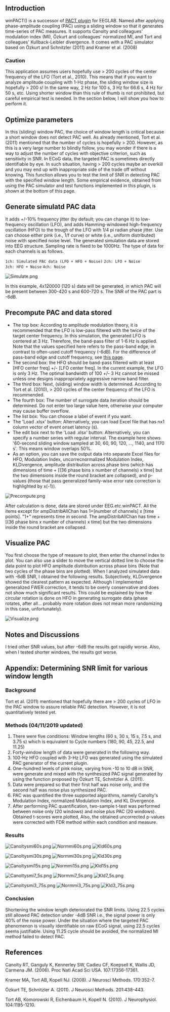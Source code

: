 Introduction
------------

winPACT() is a successor of [PACT
plugin](https://sccn.ucsd.edu/wiki/PACT) for EEGLAB. Named after
applying phase-amplitude coupling (PAC) using a sliding window so that
it generates time-series of PAC measures. It supports Canolty and
colleagues' modulation index (MI), Özkurt and colleagues' normalized MI,
and Tort and colleagues' Kullback-Leibler divergence. It comes with a
PAC simulator based on Özkurt and Schnitzler (2011) and Kramer et al.
(2008)

### Caution

This application assumes users hopefully use \> 200 cycles of the center
frequency of the LFO (Tort et al., 2010). This means that if you want to
analyze amplitude coupling with 1-Hz phase, the sliding window size is
hopefully \> 200 s! In the same way, 2 Hz for 100 s, 3 Hz for 66.6 s, 4
Hz for 50 s, etc. Using shorter window than this rule of thumb is not
prohibited, but careful empirical test is needed. In the section below,
I will show you how to perform it.

Optimize parameters
-------------------

In this (sliding) window PAC, the choice of window length is critical
because a short window does not detect PAC well. As already mentioned,
Tort et al. (2011) mentioned that the number of cycles is hopefully \>
200. However, as this is a very large number to blindly follow, you may
wonder if there is a way to adjust the number of cycles with objective
criterion, such as sensitivity in SNR. In ECoG data, the targeted PAC is
sometimes directly identifiable by eye. In such situation, having \> 200
cycles maybe an overkill and you may end up with inappropriate side of
the trade off without knowing. This function allows you to test the
limit of SNR in detecting PAC with the specified window length. Some
empirical evidence, obtained from using the PAC simulator and test
functions implemented in this plugin, is shown at the bottom of this
page.

Generate simulatd PAC data
--------------------------

It adds +/-10% frequency jitter (by default; you can change it) to
low-frequency oscillation (LFO), and adds Hamming-windowed
high-frequency oscillation (HFO) to the trough of the LFO with 1/4 pi
radian phase jitter. Use can choose either pink (i.e., 1/f curve) or
white (i.e., uniform distributed) noise with specified noise level. The
generated simulation data are stored into EEG structure. Sampling rate
is fixed to be 1000Hz. The type of data for each channels is as follows.

`1ch: Simulated PAC data (LFO + HFO + Noise)`
`2ch: LFO + Noise`
`3ch: HFO + Noise`
`4ch: Noise `

![Simulate.png](images/Simulate.png)

In this example, 4x120000 (120 s) data will be generated, in which PAC
will be present between 300-420 s and 600-720 s. The SNR of the PAC part
is -6dB.

Precompute PAC and data stored
------------------------------

-   The top box: According to amplitude modulation theory, it is
    recommended that the LFO is low-pass filtered with the twice of the
    target center frequency. In this simulation, the generated LFO is
    centered at 3 Hz. Therefore, the band-pass filter of 1-6 Hz is
    applied. Note that the values specified here refers to the pass-band
    edge, in contrast to often-used cutoff frequency (-6dB). For the
    difference of pass-band edge and cutoff frequency, see [this
    page](https://sccn.ucsd.edu/wiki/Firfilt_FAQ#Q._What_are_passband.2C_stopband.2C_transition_band_width.2C_cutoff_frequency.2C_passband_ripple.2Fringing.2C_and_stopband_ripple.2Fattenuation.3F).
-   The second box: the HFO should be band-pass filtered with at least
    \[HFO center freq\] +/- \[LFO center freq\]. In the current example,
    the LFO is only 3 Hz. The optimal bandwidth of 100 +/- 3 Hz cannot
    be missed unless one designs inappropriately aggressive narrow band
    filter.
-   The third box: Next, (sliding) window width is determined. According
    to Tort et al. (2010), \> 200 cycles of the center frequency of the
    LFO is recommended.
-   The fourth box: The number of surrogate data iteration should be
    determined. Do not enter too large value here, otherwise your
    computer may cause buffer overflow.
-   The list box: You can choose a label of event if you want.
-   The 'Load .xlsx' button: Alternatively, you can load Excel file that
    has nx1 column vector of event onset latency (s).
-   The edit box next to the 'Load .xlsx' button: Alternatively, you can
    specify a number series with regular interval. The example here
    shows '60-second sliding window sampled at 30, 60, 90, 120, ...,
    1140, and 1170 s'. This means window overlaps 50%.
-   As an option, you can save the output data into separate Excel files
    for HFO, Modulation Index, uncorrecnormalized Modulation Index,
    KLDivergence, amplitude distribution across phase bins (which has
    dimensions of time + \[(36 phase bins x number of channels) x time\]
    but the two dimensions inside the round bracket are collapsed), and
    p-values (those that pass generalized family-wise error rate
    correction is highlighted by x(-1)).

![Precompute.png](images/Precompute.png)

After calculation is done, data are stored under EEG.etc.winPACT. All
the items except for ampDistribAllChan has 1+\[number of channels\] x
\[time points\]. "1+" represents time in second. The ampDistribAllChan
has time + \[(36 phase bins x number of channels) x time\] but the two
dimensions inside the round bracket are collapsed.

Visualize PAC
-------------

You first choose the type of measure to plot, then enter the channel
index to plot. You can also use a slider to move the vertical dotted
line to choose the data point to plot HFO amplitude distribution across
phase bins (Note that two cycles of the phase bins are plotted). When I
analyzed simulated data with -6dB SNR, I obtained the following results.
Subjectively, KLDivergence showed the clearest pattern as expected.
Although I implemented generalized FWER correction, it tends to be
overly conservative and does not show much significant results. This
could be explained by how the circular rotation is done on HFO in
generating surrogate data (phase rotates, after all... probably more
rotation does not mean more randomizing in this case, unfortunately).

![Visualize.png](images/Visualize.png)

Notes and Discussions
---------------------

I tried other SNR values, but after -6dB the results got rapidly worse.
Also, when I tested shorter windows, the results got worse.

Appendix: Determining SNR limit for various window length
---------------------------------------------------------

### Background

Tort et al. (2011) mentioned that hopefully there are \> 200 cycles of
LFO in the PAC window to assure reliable PAC detection. However, it is
not quantitatively tested yet.

### Methods (04/11/2019 updated)

1.  There were five conditions: Window lengths (60 s, 30 s, 15 s, 7.5 s,
    and 3.75 s) which is equivalent to Cycle numbers (180, 90, 45, 22.5,
    and 11.25)
2.  Forty-window length of data were generated in the following way.
3.  100-Hz HFO coupled with 3-Hz LFO was generated using the simulated
    PAC generator of the current plugin.
4.  One-hundred levels of pink noise, varying from -10 to 10 dB in SNR,
    were generate and mixed with the synthesized PAC signal generated by
    using the function proposed by Özkurt TE, Schnitzler A. (2011).
5.  Data were prepared so that their first half was noise only, and the
    second half was noise plus synthesized PAC.
6.  PAC was quantified the three supported algorithms, namely Canolty's
    Modulation Index, normalized Modulation Index, and KL Divergence.
7.  After performing PAC quantification, two-sample t-test was performed
    between noise only (20 windows) and noise plus PAC (20 windows).
    Obtained t-scores were plotted, Also, the obtained uncorrected
    p-values were corrected with FDR method within each condition and
    measure.

### Results

![Canoltysmi60s.png](images/Canoltysmi60s.png)
![Normmi60s.png](images/Normmi60s.png)
![Kld60s.png](images/Kld60s.png)

![Canoltysmi30s.png](images/Canoltysmi30s.png)
![Normmi30s.png](images/Normmi30s.png)
![Kld30s.png](images/Kld30s.png)

![Canoltysmi15s.png](images/Canoltysmi15s.png)
![Normmi15s.png](images/Normmi15s.png)
![Kld15s.png](images/Kld15s.png)

![Canoltysmi7_5s.png](images/Canoltysmi7_5s.png)
![Normmi7_5s.png](images/Normmi7_5s.png)
![Kld7_5s.png](images/Kld7_5s.png)

![Canoltysmi3_75s.png](images/Canoltysmi3_75s.png)
![Normmi3_75s.png](images/Normmi3_75s.png)
![Kld3_75s.png](images/Kld3_75s.png)

### Conclusion

Shortening the window length deteriorated the SNR limits. Using 22.5
cycles still allowed PAC detection under -4dB SNR i.e., the signal power
is only 40% of the noise power. Under the situation where the targeted
PAC phenomenon is visually identifiable on raw ECoG signal, using 22.5
cycles seems justifiable. Using 11.25 cycle should be avoided, the
normalized MI method failed to detect PAC.

References
----------

Canolty RT, Ganguly K, Kennerley SW, Cadieu CF, Koepsell K, Wallis JD,
Carmena JM. (2006). Proc Natl Acad Sci USA. 107:17356-17361.

Kramer MA, Tort AB, Kopell NJ. (2008). J Neurosci Methods. 170:352–7.

Özkurt TE, Schnitzler A. (2011). J Neurosci Methods. 201:438-443.

Tort AB, Komorowski R, Eichenbaum H, Kopell N. (2010). J Neurophysiol.
104:1195-1210.
